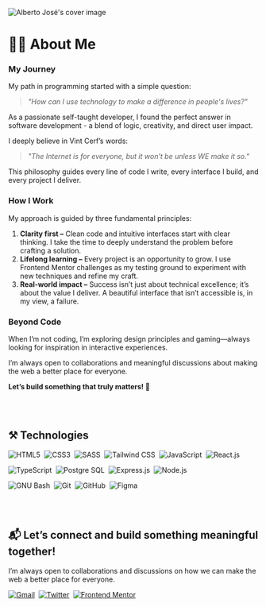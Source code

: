 ![Alberto José's cover image](https://github.com/user-attachments/assets/eb4c91e9-8b14-4304-acd0-47043b87834e)

<!-- About Me - start -->
# 👨‍💻 About Me

### My Journey

My path in programming started with a simple question: 

> *"How can I use technology to make a difference in people's lives?"* 

As a passionate self-taught developer, I found the perfect answer in software development - a blend of logic, creativity, and direct user impact.  

I deeply believe in Vint Cerf’s words: 

> *"The Internet is for everyone, but it won’t be unless WE make it so."* 

This philosophy guides every line of code I write, every interface I build, and every project I deliver.  

### How I Work

My approach is guided by three fundamental principles:

1. **Clarity first –** Clean code and intuitive interfaces start with clear thinking. I take the time to deeply understand the problem before crafting a solution.
2. **Lifelong learning –** Every project is an opportunity to grow. I use Frontend Mentor challenges as my testing ground to experiment with new techniques and refine my craft.
3. **Real-world impact –** Success isn’t just about technical excellence; it’s about the value I deliver. A beautiful interface that isn’t accessible is, in my view, a failure.

### Beyond Code

When I’m not coding, I’m exploring design principles and gaming—always looking for inspiration in interactive experiences.

I’m always open to collaborations and meaningful discussions about making the web a better place for everyone.

**Let’s build something that truly matters! 🚀**

<br><br>
<!-- About Me - end -->

<!-- Technologies - start -->
## ⚒️ Technologies
   
![HTML5](https://img.shields.io/badge/HTML5-002833?style=for-the-badge&logo=html5&logoColor=white&logoSize=auto)&nbsp;
![CSS3](https://img.shields.io/badge/CSS3-002833?style=for-the-badge&logo=css3&logoColor=white&logoSize=auto)&nbsp;
![SASS](https://img.shields.io/badge/sass-002833?style=for-the-badge&logo=sass&logoColor=white&logoSize=auto)&nbsp;
![Tailwind CSS](https://img.shields.io/badge/Tailwind%20CSS-002833?style=for-the-badge&logo=tailwindcss&logoColor=white&logoSize=auto)&nbsp;
![JavaScript](https://img.shields.io/badge/JavaScript-002833?style=for-the-badge&logo=javascript&logoColor=white&logoSize=auto)&nbsp;
![React.js](https://img.shields.io/badge/React.js-002833?style=for-the-badge&logo=react&logoColor=white&logoSize=auto)&nbsp;

![TypeScript](https://img.shields.io/badge/Typescript-002833?style=for-the-badge&logo=typescript&logoColor=white&logoSize=auto)&nbsp;
![Postgre SQL](https://img.shields.io/badge/Postgre%20SQL-002833?style=for-the-badge&logo=postgresql&logoColor=white&logoSize=auto)&nbsp;
![Express.js](https://img.shields.io/badge/Express.js-002833?style=for-the-badge&logo=express&logoColor=white&logoSize=auto)&nbsp;
![Node.js](https://img.shields.io/badge/Node.js-002833?style=for-the-badge&logo=nodedotjs&logoColor=white&logoSize=auto)&nbsp;

![GNU Bash](https://img.shields.io/badge/GNU%20Bash-002833?style=for-the-badge&logo=gnubash&logoColor=white&logoSize=auto)&nbsp;
![Git](https://img.shields.io/badge/Git-002833?style=for-the-badge&logo=git&logoColor=white&logoSize=auto)&nbsp;
![GitHub](https://img.shields.io/badge/GitHub-002833?style=for-the-badge&logo=github&logoColor=white&logoSize=auto)&nbsp;
![Figma](https://img.shields.io/badge/Figma-002833?style=for-the-badge&logo=figma&logoColor=white&logoSize=auto)&nbsp;

<br><br>
<!-- Technologies - end -->

<!-- Let's Connect - start -->
## 📬 Let’s connect and build something meaningful together!

I’m always open to collaborations and discussions on how we can make the web a better place for everyone.

[![Gmail](https://img.shields.io/badge/GMAIL-002833?style=for-the-badge&logo=gmail&logoColor=white&logoSize=auto)](mailto:albertorauljose2@gmail.com)&nbsp;
[![Twitter](https://img.shields.io/badge/X-002833?style=for-the-002833&logo=x&logoColor=white&logoSize=auto)](https://twitter.com/albertorauljose)&nbsp;
[![Frontend Mentor](https://img.shields.io/badge/FRONTEND%20MENTOR-002833?style=for-the-badge&logo=frontendmentor&logoColor=white&logoSize=auto)](https://www.frontendmentor.io/profile/alberto-rj)
